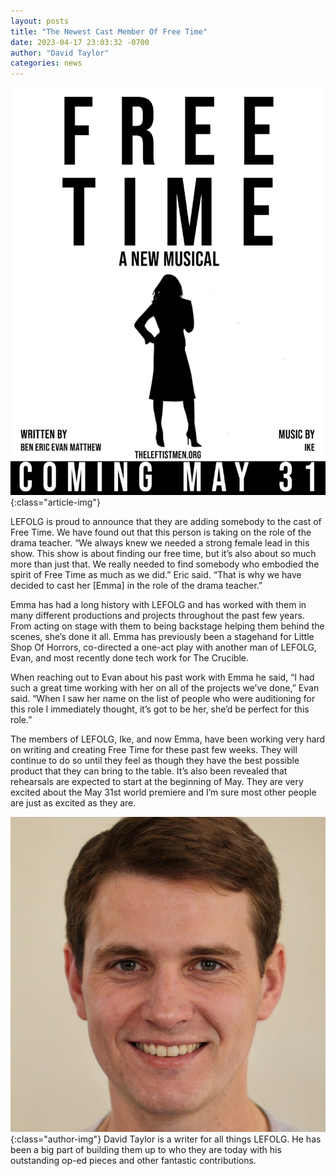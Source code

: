 ```yaml
---
layout: posts
title: "The Newest Cast Member Of Free Time"
date: 2023-04-17 23:03:32 -0700
author: "David Taylor"
categories: news
---
```


![Newest Member of Free Time](/assets/posts/4%2017%2023.jpg){:class="article-img"}

LEFOLG is proud to announce that they are adding somebody to the cast of Free Time. We have found out that this person is taking on the role of the drama teacher. “We always knew we needed a strong female lead in this show. This show is about finding our free time, but it’s also about so much more than just that. We really needed to find somebody who embodied the spirit of Free Time as much as we did.” Eric said. “That is why we have decided to cast her [Emma] in the role of the drama teacher.”

Emma has had a long history with LEFOLG and has worked with them in many different productions and projects throughout the past few years. From acting on stage with them to being backstage helping them behind the scenes, she’s done it all. Emma has previously been a stagehand for Little Shop Of Horrors, co-directed a one-act play with another man of LEFOLG, Evan, and most recently done tech work for The Crucible.

When reaching out to Evan about his past work with Emma he said, “I had such a great time working with her on all of the projects we’ve done,” Evan said. “When I saw her name on the list of people who were auditioning for this role I immediately thought, it’s got to be her, she’d be perfect for this role.”

The members of LEFOLG, Ike, and now Emma, have been working very hard on writing and creating Free Time for these past few weeks. They will continue to do so until they feel as though they have the best possible product that they can bring to the table. It’s also been revealed that rehearsals are expected to start at the beginning of May. They are very excited about the May 31st world premiere and I’m sure most other people are just as excited as they are.

![David Taylor](/assets/posts/david-taylor.jpg){:class="author-img"}
David Taylor is a writer for all things LEFOLG. He has been a big part of building them up to who they are today with his outstanding op-ed pieces and other fantastic contributions.
